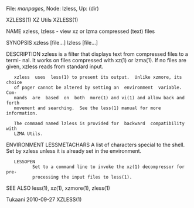 File: *manpages*,  Node: lzless,  Up: (dir)

XZLESS(1)                          XZ Utils                          XZLESS(1)



NAME
       xzless, lzless - view xz or lzma compressed (text) files

SYNOPSIS
       xzless [file...]
       lzless [file...]

DESCRIPTION
       xzless is a filter that displays text from compressed files to a termi-
       nal.  It works on files compressed with xz(1) or lzma(1).  If no  files
       are given, xzless reads from standard input.

       xzless  uses  less(1) to present its output.  Unlike xzmore, its choice
       of pager cannot be altered by setting an  environment  variable.   Com-
       mands  are  based  on  both  more(1) and vi(1) and allow back and forth
       movement and searching.  See the less(1) manual for more information.

       The command named lzless is provided for  backward  compatibility  with
       LZMA Utils.

ENVIRONMENT
       LESSMETACHARS
              A list of characters special to the shell.  Set by xzless unless
              it is already set in the environment.

       LESSOPEN
              Set to a command line to invoke the xz(1) decompressor for  pre-
              processing the input files to less(1).

SEE ALSO
       less(1), xz(1), xzmore(1), zless(1)



Tukaani                           2010-09-27                         XZLESS(1)
